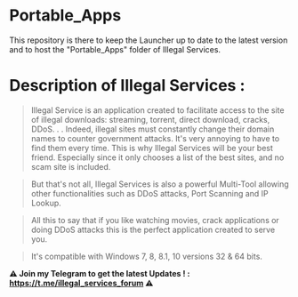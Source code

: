 # Portable_Apps
This repository is there to keep the Launcher up to date to the latest version and to host the "Portable_Apps" folder of Illegal Services.
# Description of **Illegal Services** :

>  Illegal Service is an application created to facilitate access to the site of illegal downloads: streaming, torrent, direct download, cracks, DDoS. . .
Indeed, illegal sites must constantly change their domain names to counter government attacks. It's very annoying to have to find them every time.
This is why Illegal Services will be your best friend. Especially since it only chooses a list of the best sites, and no scam site is included.

>  But that's not all, Illegal Services is also a powerful Multi-Tool allowing other functionalities such as DDoS attacks, Port Scanning and IP Lookup.

>  All this to say that if you like watching movies, crack applications or doing DDoS attacks this is the perfect application created to serve you.

>  It's compatible with Windows 7, 8, 8.1, 10 versions 32 & 64 bits.

**⚠️ Join my Telegram to get the latest Updates ! : [](http://)https://t.me/illegal_services_forum ⚠️**
